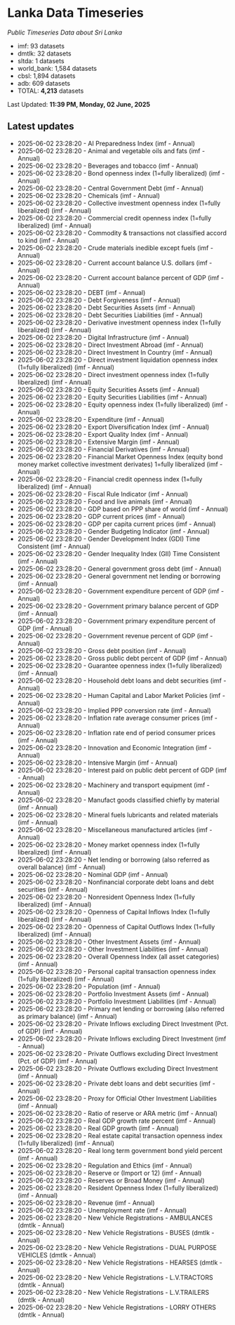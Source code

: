 # Lanka Data Timeseries
*Public Timeseries Data about Sri Lanka*

* imf: 93 datasets
* dmtlk: 32 datasets
* sltda: 1 datasets
* world_bank: 1,584 datasets
* cbsl: 1,894 datasets
* adb: 609 datasets
* TOTAL: **4,213** datasets

Last Updated: **11:39 PM, Monday, 02 June, 2025**

## Latest updates

* 2025-06-02 23:28:20 - AI Preparedness Index (imf - Annual)
* 2025-06-02 23:28:20 - Animal and vegetable oils and fats (imf - Annual)
* 2025-06-02 23:28:20 - Beverages and tobacco (imf - Annual)
* 2025-06-02 23:28:20 - Bond openness index (1=fully liberalized) (imf - Annual)
* 2025-06-02 23:28:20 - Central Government Debt (imf - Annual)
* 2025-06-02 23:28:20 - Chemicals (imf - Annual)
* 2025-06-02 23:28:20 - Collective investment openness index (1=fully liberalized) (imf - Annual)
* 2025-06-02 23:28:20 - Commercial credit openness index (1=fully liberalized) (imf - Annual)
* 2025-06-02 23:28:20 - Commodity & transactions not classified accord to kind (imf - Annual)
* 2025-06-02 23:28:20 - Crude materials inedible except fuels (imf - Annual)
* 2025-06-02 23:28:20 - Current account balance U.S. dollars (imf - Annual)
* 2025-06-02 23:28:20 - Current account balance percent of GDP (imf - Annual)
* 2025-06-02 23:28:20 - DEBT (imf - Annual)
* 2025-06-02 23:28:20 - Debt Forgiveness (imf - Annual)
* 2025-06-02 23:28:20 - Debt Securities Assets (imf - Annual)
* 2025-06-02 23:28:20 - Debt Securities Liabilities (imf - Annual)
* 2025-06-02 23:28:20 - Derivative investment openness index (1=fully liberalized) (imf - Annual)
* 2025-06-02 23:28:20 - Digital Infrastructure (imf - Annual)
* 2025-06-02 23:28:20 - Direct Investment Abroad (imf - Annual)
* 2025-06-02 23:28:20 - Direct Investment In Country (imf - Annual)
* 2025-06-02 23:28:20 - Direct investment liquidation openness index (1=fully liberalized) (imf - Annual)
* 2025-06-02 23:28:20 - Direct investment openness index (1=fully liberalized) (imf - Annual)
* 2025-06-02 23:28:20 - Equity Securities Assets (imf - Annual)
* 2025-06-02 23:28:20 - Equity Securities Liabilities (imf - Annual)
* 2025-06-02 23:28:20 - Equity openness index (1=fully liberalized) (imf - Annual)
* 2025-06-02 23:28:20 - Expenditure (imf - Annual)
* 2025-06-02 23:28:20 - Export Diversification Index (imf - Annual)
* 2025-06-02 23:28:20 - Export Quality Index (imf - Annual)
* 2025-06-02 23:28:20 - Extensive Margin (imf - Annual)
* 2025-06-02 23:28:20 - Financial Derivatives (imf - Annual)
* 2025-06-02 23:28:20 - Financial Market Openness Index (equity bond money market collective investment derivates) 1=fully liberalized (imf - Annual)
* 2025-06-02 23:28:20 - Financial credit openness index (1=fully liberalized) (imf - Annual)
* 2025-06-02 23:28:20 - Fiscal Rule Indicator (imf - Annual)
* 2025-06-02 23:28:20 - Food and live animals (imf - Annual)
* 2025-06-02 23:28:20 - GDP based on PPP share of world (imf - Annual)
* 2025-06-02 23:28:20 - GDP current prices (imf - Annual)
* 2025-06-02 23:28:20 - GDP per capita current prices (imf - Annual)
* 2025-06-02 23:28:20 - Gender Budgeting Indicator (imf - Annual)
* 2025-06-02 23:28:20 - Gender Development Index (GDI) Time Consistent (imf - Annual)
* 2025-06-02 23:28:20 - Gender Inequality Index (GII) Time Consistent (imf - Annual)
* 2025-06-02 23:28:20 - General government gross debt (imf - Annual)
* 2025-06-02 23:28:20 - General government net lending or borrowing (imf - Annual)
* 2025-06-02 23:28:20 - Government expenditure percent of GDP (imf - Annual)
* 2025-06-02 23:28:20 - Government primary balance percent of GDP (imf - Annual)
* 2025-06-02 23:28:20 - Government primary expenditure percent of GDP (imf - Annual)
* 2025-06-02 23:28:20 - Government revenue percent of GDP (imf - Annual)
* 2025-06-02 23:28:20 - Gross debt position (imf - Annual)
* 2025-06-02 23:28:20 - Gross public debt percent of GDP (imf - Annual)
* 2025-06-02 23:28:20 - Guarantee openness index (1=fully liberalized) (imf - Annual)
* 2025-06-02 23:28:20 - Household debt loans and debt securities (imf - Annual)
* 2025-06-02 23:28:20 - Human Capital and Labor Market Policies (imf - Annual)
* 2025-06-02 23:28:20 - Implied PPP conversion rate (imf - Annual)
* 2025-06-02 23:28:20 - Inflation rate average consumer prices (imf - Annual)
* 2025-06-02 23:28:20 - Inflation rate end of period consumer prices (imf - Annual)
* 2025-06-02 23:28:20 - Innovation and Economic Integration (imf - Annual)
* 2025-06-02 23:28:20 - Intensive Margin (imf - Annual)
* 2025-06-02 23:28:20 - Interest paid on public debt percent of GDP (imf - Annual)
* 2025-06-02 23:28:20 - Machinery and transport equipment (imf - Annual)
* 2025-06-02 23:28:20 - Manufact goods classified chiefly by material (imf - Annual)
* 2025-06-02 23:28:20 - Mineral fuels lubricants and related materials (imf - Annual)
* 2025-06-02 23:28:20 - Miscellaneous manufactured articles (imf - Annual)
* 2025-06-02 23:28:20 - Money market openness index (1=fully liberalized) (imf - Annual)
* 2025-06-02 23:28:20 - Net lending or borrowing (also referred as overall balance) (imf - Annual)
* 2025-06-02 23:28:20 - Nominal GDP (imf - Annual)
* 2025-06-02 23:28:20 - Nonfinancial corporate debt loans and debt securities (imf - Annual)
* 2025-06-02 23:28:20 - Nonresident Openness Index (1=fully liberalized) (imf - Annual)
* 2025-06-02 23:28:20 - Openness of Capital Inflows Index (1=fully liberalized) (imf - Annual)
* 2025-06-02 23:28:20 - Openness of Capital Outflows Index (1=fully liberalized) (imf - Annual)
* 2025-06-02 23:28:20 - Other Investment Assets (imf - Annual)
* 2025-06-02 23:28:20 - Other Investment Liabilities (imf - Annual)
* 2025-06-02 23:28:20 - Overall Openness Index (all asset categories) (imf - Annual)
* 2025-06-02 23:28:20 - Personal capital transaction openness index (1=fully liberalized) (imf - Annual)
* 2025-06-02 23:28:20 - Population (imf - Annual)
* 2025-06-02 23:28:20 - Portfolio Investment Assets (imf - Annual)
* 2025-06-02 23:28:20 - Portfolio Investment Liabilities (imf - Annual)
* 2025-06-02 23:28:20 - Primary net lending or borrowing (also referred as primary balance) (imf - Annual)
* 2025-06-02 23:28:20 - Private Inflows excluding Direct Investment (Pct. of GDP) (imf - Annual)
* 2025-06-02 23:28:20 - Private Inflows excluding Direct Investment (imf - Annual)
* 2025-06-02 23:28:20 - Private Outflows excluding Direct Investment (Pct. of GDP) (imf - Annual)
* 2025-06-02 23:28:20 - Private Outflows excluding Direct Investment (imf - Annual)
* 2025-06-02 23:28:20 - Private debt loans and debt securities (imf - Annual)
* 2025-06-02 23:28:20 - Proxy for Official Other Investment Liabilities (imf - Annual)
* 2025-06-02 23:28:20 - Ratio of reserve or ARA metric (imf - Annual)
* 2025-06-02 23:28:20 - Real GDP growth rate percent (imf - Annual)
* 2025-06-02 23:28:20 - Real GDP growth (imf - Annual)
* 2025-06-02 23:28:20 - Real estate capital transaction openness index (1=fully liberalized) (imf - Annual)
* 2025-06-02 23:28:20 - Real long term government bond yield percent (imf - Annual)
* 2025-06-02 23:28:20 - Regulation and Ethics (imf - Annual)
* 2025-06-02 23:28:20 - Reserve or (Import or 12) (imf - Annual)
* 2025-06-02 23:28:20 - Reserves or Broad Money (imf - Annual)
* 2025-06-02 23:28:20 - Resident Openness Index (1=fully liberalized) (imf - Annual)
* 2025-06-02 23:28:20 - Revenue (imf - Annual)
* 2025-06-02 23:28:20 - Unemployment rate (imf - Annual)
* 2025-06-02 23:28:20 - New Vehicle Registrations - AMBULANCES (dmtlk - Annual)
* 2025-06-02 23:28:20 - New Vehicle Registrations - BUSES (dmtlk - Annual)
* 2025-06-02 23:28:20 - New Vehicle Registrations - DUAL PURPOSE VEHICLES (dmtlk - Annual)
* 2025-06-02 23:28:20 - New Vehicle Registrations - HEARSES (dmtlk - Annual)
* 2025-06-02 23:28:20 - New Vehicle Registrations - L.V.TRACTORS (dmtlk - Annual)
* 2025-06-02 23:28:20 - New Vehicle Registrations - L.V.TRAILERS (dmtlk - Annual)
* 2025-06-02 23:28:20 - New Vehicle Registrations - LORRY OTHERS (dmtlk - Annual)